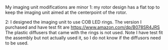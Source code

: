 My imaging unit modifications are minor
1: my rotor design has a flat top to keep the imaging unit aimed at the centerpoint 
of the rotor.

2: I designed the imaging unit to use COB LED rings. The version I purchased and have 
test fit are https://www.amazon.com/dp/B078SR4JRS The plastic diffusers that came with
the rings is not used. Note I have test fit the assembly but not actually used it, so
I do not know if the diffusors need to be used.
